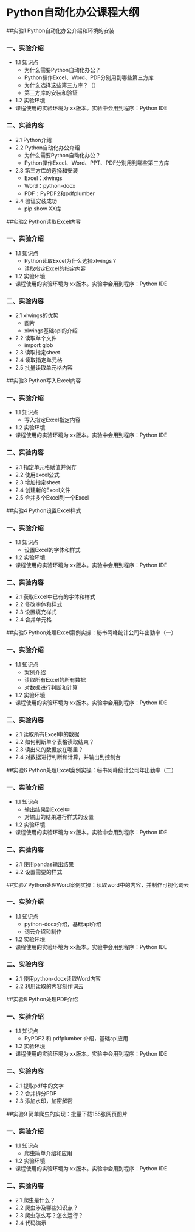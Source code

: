 # Python自动化办公课程大纲
##实验1 Python自动化办公介绍和环境的安装
### 一、实验介绍
- 1.1 知识点
    - 为什么需要Python自动化办公？
    - Python操作Excel、Word、PDF分别用到哪些第三方库
    - 为什么选择这些第三方库？（）
    - 第三方库的安装和验证
- 1.2 实验环境
- 课程使用的实验环境为 xx版本。实验中会用到程序：Python IDE
### 二、实验内容
- 2.1 Python介绍
- 2.2 Python自动化办公介绍
    - 为什么需要Python自动化办公？
    - Python操作Excel、Word、PPT、PDF分别用到哪些第三方库
- 2.3 第三方库的选择和安装
    - Excel：xlwings
    - Word：python-docx
    - PDF：PyPDF2和pdfplumber 
- 2.4 验证安装成功
    - pip show XX库
    
##实验2 Python读取Excel内容
### 一、实验介绍
- 1.1 知识点
    - Python读取Excel为什么选择xlwings？
    - 读取指定Excel的指定内容
- 1.2 实验环境
- 课程使用的实验环境为 xx版本。实验中会用到程序：Python IDE
### 二、实验内容
- 2.1 xlwings的优势
    - 图片
    - xlwings基础api的介绍
- 2.2 读取单个文件
    - import glob
- 2.3 读取指定sheet
- 2.4 读取指定单元格
- 2.5 批量读取单元格内容

##实验3 Python写入Excel内容
### 一、实验介绍
- 1.1 知识点
    - 写入指定Excel指定内容
- 1.2 实验环境
- 课程使用的实验环境为 xx版本。实验中会用到程序：Python IDE
### 二、实验内容
- 2.1 指定单元格赋值并保存
- 2.2 使用excel公式
- 2.3 增加指定sheet
- 2.4 创建新的Excel文件
- 2.5 合并多个Excel到一个Excel

##实验4 Python设置Excel样式
### 一、实验介绍
- 1.1 知识点
    - 设置Excel的字体和样式
- 1.2 实验环境
- 课程使用的实验环境为 xx版本。实验中会用到程序：Python IDE
### 二、实验内容
- 2.1 获取Excel中已有的字体和样式
- 2.2 修改字体和样式
- 2.3 设置填充样式
- 2.4 合并单元格

##实验5 Python处理Excel案例实操：秘书阿峰统计公司年出勤率（一）
### 一、实验介绍
- 1.1 知识点
    - 案例介绍
    - 读取所有Excel的所有数据
    - 对数据进行判断和计算
- 1.2 实验环境
- 课程使用的实验环境为 xx版本。实验中会用到程序：Python IDE
### 二、实验内容
- 2.1 读取所有Excel中的数据
- 2.2 如何判断单个表格读取结束？
- 2.3 读出来的数据放在哪里？
- 2.4 对数据进行判断和计算，并输出到控制台

##实验6 Python处理Excel案例实操：秘书阿峰统计公司年出勤率（二）
### 一、实验介绍
- 1.1 知识点
    - 输出结果到Excel中
    - 对输出的结果进行样式的设置
- 1.2 实验环境
- 课程使用的实验环境为 xx版本。实验中会用到程序：Python IDE
### 二、实验内容
- 2.1 使用pandas输出结果
- 2.2 设置需要的样式

##实验7 Python处理Word案例实操：读取word中的内容，并制作可视化词云
### 一、实验介绍
- 1.1 知识点
    - python-docx介绍，基础api介绍
    - 词云介绍和制作
- 1.2 实验环境
- 课程使用的实验环境为 xx版本。实验中会用到程序：Python IDE
### 二、实验内容
- 2.1 使用python-docx读取Word内容
- 2.2 利用读取的内容制作词云

##实验8 Python处理PDF介绍
### 一、实验介绍
- 1.1 知识点
    - PyPDF2 和 pdfplumber 介绍，基础api应用
- 1.2 实验环境
- 课程使用的实验环境为 xx版本。实验中会用到程序：Python IDE
### 二、实验内容
- 2.1 提取pdf中的文字
- 2.2 合并拆分PDF
- 2.3 添加水印，加密解密

##实验9 简单爬虫的实现：批量下载155张网页图片
### 一、实验介绍
- 1.1 知识点
    - 爬虫简单介绍和应用
- 1.2 实验环境
- 课程使用的实验环境为 xx版本。实验中会用到程序：Python IDE
### 二、实验内容
- 2.1 爬虫是什么？
- 2.2 爬虫涉及哪些知识点？
- 2.3 爬虫怎么写？怎么运行？
- 2.4 代码演示
